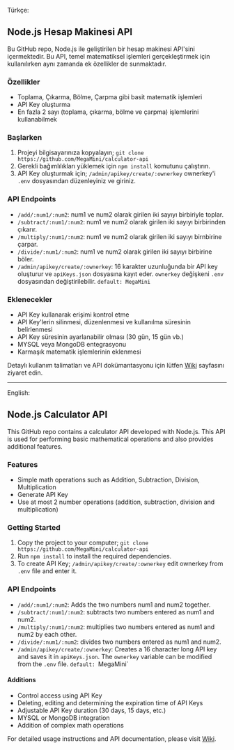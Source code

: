 Türkçe:

## Node.js Hesap Makinesi API

Bu GitHub repo, Node.js ile geliştirilen bir hesap makinesi API'sini içermektedir. Bu API, temel matematiksel işlemleri gerçekleştirmek için kullanılırken aynı zamanda ek özellikler de sunmaktadır.

### Özellikler

- Toplama, Çıkarma, Bölme, Çarpma gibi basit matematik işlemleri
- API Key oluşturma
- En fazla 2 sayı (toplama, çıkarma, bölme ve çarpma) işlemlerini kullanabilmek

### Başlarken

1. Projeyi bilgisayarınıza kopyalayın; `git clone https://github.com/MegaMini/calculator-api`
2. Gerekli bağımlılıkları yüklemek için `npm install` komutunu çalıştırın.
3. API Key oluşturmak için; `/admin/apikey/create/:ownerkey` ownerkey'i `.env` dosyasından düzenleyiniz ve giriniz.

### API Endpoints

- `/add/:num1/:num2`: num1 ve num2 olarak girilen iki sayıyı birbiriyle toplar.
- `/subtract/:num1/:num2`: num1 ve num2 olarak girilen iki sayıyı birbirinden çıkarır.
- `/multiply/:num1/:num2`: num1 ve num2 olarak girilen iki sayıyı birnbirine çarpar.
- `/divide/:num1/:num2`: num1 ve num2 olarak girilen iki sayıyı birbirine böler.
- `/admin/apikey/create/:ownerkey`: 16 karakter uzunluğunda bir API key oluşturur ve `apiKeys.json` dosyasına kayıt eder. `ownerkey` değişkeni `.env` dosyasından değiştirilebilir. `default: MegaMini`

### Eklenecekler

+ API Key kullanarak erişimi kontrol etme
+ API Key'lerin silinmesi, düzenlenmesi ve kullanılma süresinin belirlenmesi
+ API Key süresinin ayarlanabilir olması (30 gün, 15 gün vb.)
+ MYSQL veya MongoDB entegrasyonu
+ Karmaşık matematik işlemlerinin eklenmesi

Detaylı kullanım talimatları ve API dokümantasyonu için lütfen [Wiki](https://github.com/MegaMini/calculator-api/wiki/) sayfasını ziyaret edin.

---

English:

## Node.js Calculator API

This GitHub repo contains a calculator API developed with Node.js. This API is used for performing basic mathematical operations and also provides additional features.

### Features

- Simple math operations such as Addition, Subtraction, Division, Multiplication
- Generate API Key
- Use at most 2 number operations (addition, subtraction, division and multiplication)

### Getting Started

1. Copy the project to your computer; `git clone https://github.com/MegaMini/calculator-api`
2. Run `npm install` to install the required dependencies.
3. To create API Key; `/admin/apikey/create/:ownerkey` edit ownerkey from `.env` file and enter it.

### API Endpoints

- `/add/:num1/:num2`: Adds the two numbers num1 and num2 together.
- `/subtract/:num1/:num2`: subtracts two numbers entered as num1 and num2.
- `/multiply/:num1/:num2`: multiplies two numbers entered as num1 and num2 by each other.
- `/divide/:num1/:num2`: divides two numbers entered as num1 and num2.
- `/admin/apikey/create/:ownerkey`: Creates a 16 character long API key and saves it in `apiKeys.json`. The `ownerkey` variable can be modified from the `.env` file. `default: `MegaMini`

#### Additions

+ Control access using API Key
+ Deleting, editing and determining the expiration time of API Keys
+ Adjustable API Key duration (30 days, 15 days, etc.)
+ MYSQL or MongoDB integration
+ Addition of complex math operations

For detailed usage instructions and API documentation, please visit [Wiki](https://github.com/MegaMini/calculator-api/wiki/).
